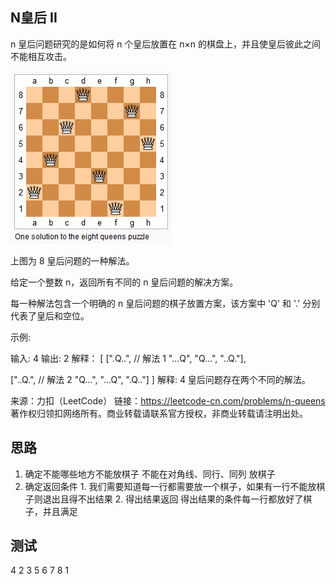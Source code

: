 ## N皇后 II
n 皇后问题研究的是如何将 n 个皇后放置在 n×n 的棋盘上，并且使皇后彼此之间不能相互攻击。

![img](./8-queens.png)

上图为 8 皇后问题的一种解法。

给定一个整数 n，返回所有不同的 n 皇后问题的解决方案。

每一种解法包含一个明确的 n 皇后问题的棋子放置方案，该方案中 'Q' 和 '.' 分别代表了皇后和空位。

示例:

输入: 4
输出: 2
解释：
[
 [".Q..",  // 解法 1
  "...Q",
  "Q...",
  "..Q."],

 ["..Q.",  // 解法 2
  "Q...",
  "...Q",
  ".Q.."]
]
解释: 4 皇后问题存在两个不同的解法。

来源：力扣（LeetCode）
链接：https://leetcode-cn.com/problems/n-queens
著作权归领扣网络所有。商业转载请联系官方授权，非商业转载请注明出处。

## 思路
  1. 确定不能哪些地方不能放棋子
    不能在对角线、同行、同列 放棋子
  2. 确定返回条件
    1. 我们需要知道每一行都需要放一个棋子，如果有一行不能放棋子则退出且得不出结果
    2. 得出结果返回
      得出结果的条件每一行都放好了棋子，并且满足
## 测试
4
2
3
5
6
7
8
1
